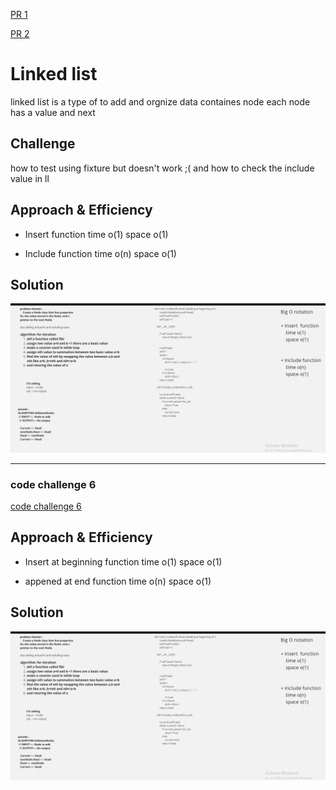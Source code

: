 [PR 1](https://github.com/hadeelhhawajreh/data-structures-and-algorithms-c401/pull/5)

[PR 2](https://github.com/hadeelhhawajreh/data-structures-and-algorithms-c401/pull/6)


# Linked list 
linked list is a type of to add and orgnize data 
containes node 
each node has a value and next 


## Challenge
how to test using fixture but doesn't work ;(
and how to check the include value in ll 

## Approach & Efficiency
<!-- What approach did you take? Why? What is the Big O space/time for this approach? -->
+ Insert  function 
    time o(1)
    space o(1)


+ Include function 
    time o(n)
    space o(1)



## Solution
<!-- Embedded whiteboard image -->
![drawing](../../assets/ll.png)

---------------------------------------------------------------------------------------
### code challenge 6 
[code challenge 6](https://github.com/hadeelhhawajreh/data-structures-and-algorithms-c401/pull/9)

## Approach & Efficiency
<!-- What approach did you take? Why? What is the Big O space/time for this approach? -->
+ Insert at beginning   function 
    time o(1)
    space o(1)


+ appened at end function 
    time o(n)
    space o(1)



## Solution
<!-- Embedded whiteboard image -->
![drawing](../../assets/ll.png)
